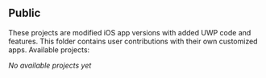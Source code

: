 ## Public
These projects are modified iOS app versions with added UWP code and features. This folder contains user contributions with their own customized apps. Available projects:

*No available projects yet*
